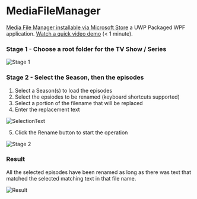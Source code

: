 # MediaFileManager

[Media File Manager installable via Microsoft Store](https://www.microsoft.com/en-us/p/media-file-manager/9pd3jfk7w5mb) a UWP Packaged WPF application. [Watch a quick video demo](https://www.screencast.com/t/84UQ7Vkv) (< 1 minute).  

### Stage 1 - Choose a root folder for the TV Show / Series
![Stage 1](https://user-images.githubusercontent.com/3520532/58042684-56a3ac80-7b09-11e9-84d2-960619c96316.png)

### Stage 2 - Select the Season, then the episodes

1. Select a Season(s) to load the episodes
2. Select the epsiodes to be renamed (keyboard shortcuts supported)
3. Select a portion of the filename that will be replaced 
4. Enter the replacement text

![SelectionText](https://dvlup.blob.core.windows.net/general-app-files/GIFs/RenamingSelection.gif)

5. Click the Rename button to start the operation

![Stage 2](https://user-images.githubusercontent.com/3520532/58042664-455aa000-7b09-11e9-98cd-11d3a62a2f65.png)

### Result

All the selected episodes have been renamed as long as there was text that matched the selected matching text in that file name.

![Result](https://user-images.githubusercontent.com/3520532/58042755-7f2ba680-7b09-11e9-858a-9d511c5bd6a5.png)
